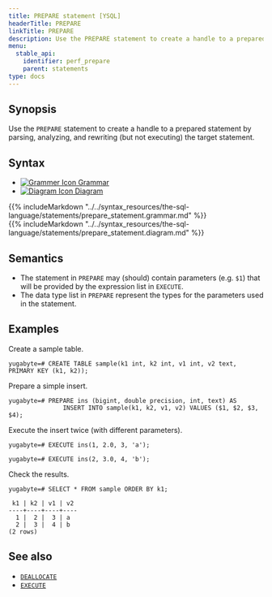 ```yaml
---
title: PREPARE statement [YSQL]
headerTitle: PREPARE
linkTitle: PREPARE
description: Use the PREPARE statement to create a handle to a prepared statement by parsing, analyzing, and rewriting (but not executing) the target statement.
menu:
  stable_api:
    identifier: perf_prepare
    parent: statements
type: docs
---
```


## Synopsis

Use the `PREPARE` statement to create a handle to a prepared statement by parsing, analyzing, and rewriting (but not executing) the target statement.

## Syntax

<ul class="nav nav-tabs nav-tabs-yb">
  <li >
    <a href="#grammar" class="nav-link active" id="grammar-tab" data-toggle="tab" role="tab" aria-controls="grammar" aria-selected="true">
      <img src="/icons/file-lines.svg" alt="Grammer Icon">
      Grammar
    </a>
  </li>
  <li>
    <a href="#diagram" class="nav-link" id="diagram-tab" data-toggle="tab" role="tab" aria-controls="diagram" aria-selected="false">
      <img src="/icons/diagram.svg" alt="Diagram Icon">
      Diagram
    </a>
  </li>
</ul>

<div class="tab-content">
  <div id="grammar" class="tab-pane fade show active" role="tabpanel" aria-labelledby="grammar-tab">
  {{% includeMarkdown "../../syntax_resources/the-sql-language/statements/prepare_statement.grammar.md" %}}
  </div>
  <div id="diagram" class="tab-pane fade" role="tabpanel" aria-labelledby="diagram-tab">
  {{% includeMarkdown "../../syntax_resources/the-sql-language/statements/prepare_statement.diagram.md" %}}
  </div>
</div>

## Semantics

- The statement in `PREPARE` may (should) contain parameters (e.g. `$1`) that will be provided by the expression list in `EXECUTE`.
- The data type list in `PREPARE` represent the types for the parameters used in the statement.

## Examples

Create a sample table.

```plpgsql
yugabyte=# CREATE TABLE sample(k1 int, k2 int, v1 int, v2 text, PRIMARY KEY (k1, k2));
```

Prepare a simple insert.

```plpgsql
yugabyte=# PREPARE ins (bigint, double precision, int, text) AS
               INSERT INTO sample(k1, k2, v1, v2) VALUES ($1, $2, $3, $4);
```

Execute the insert twice (with different parameters).

```plpgsql
yugabyte=# EXECUTE ins(1, 2.0, 3, 'a');
```

```plpgsql
yugabyte=# EXECUTE ins(2, 3.0, 4, 'b');
```

Check the results.

```plpgsql
yugabyte=# SELECT * FROM sample ORDER BY k1;
```

```
 k1 | k2 | v1 | v2
----+----+----+----
  1 |  2 |  3 | a
  2 |  3 |  4 | b
(2 rows)
```

## See also

- [`DEALLOCATE`](../perf_deallocate)
- [`EXECUTE`](../perf_execute)

